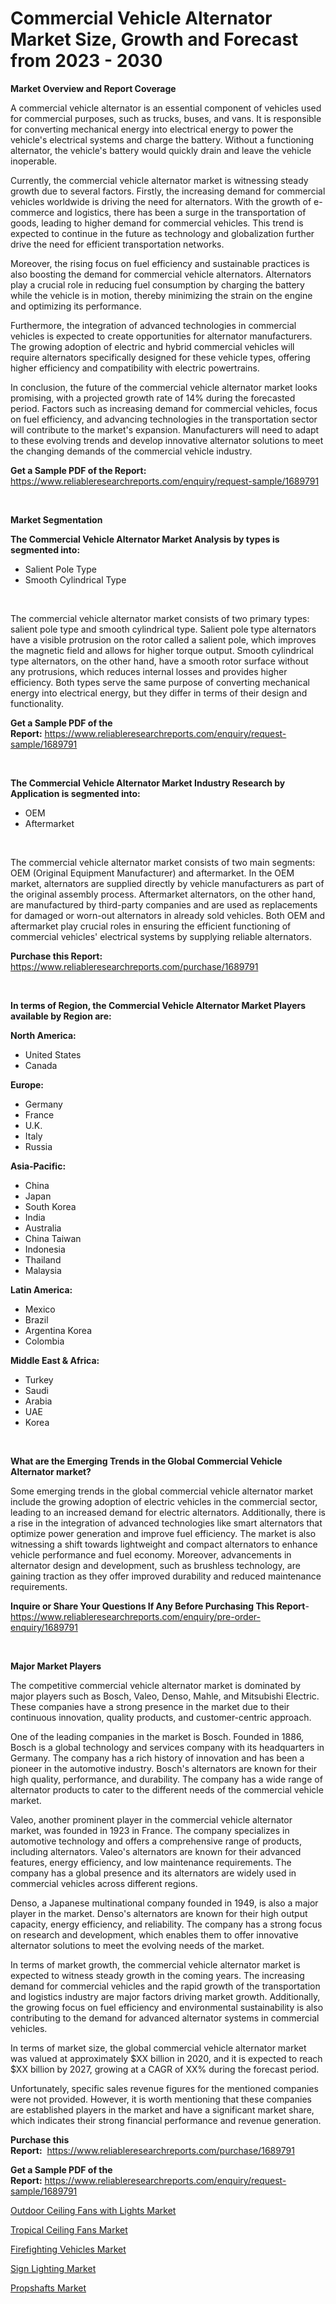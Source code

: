 <p><h1>Commercial Vehicle Alternator Market Size, Growth and Forecast from 2023 - 2030</h1></p><p><strong>Market Overview and Report Coverage</strong></p>
<p><p>A commercial vehicle alternator is an essential component of vehicles used for commercial purposes, such as trucks, buses, and vans. It is responsible for converting mechanical energy into electrical energy to power the vehicle's electrical systems and charge the battery. Without a functioning alternator, the vehicle's battery would quickly drain and leave the vehicle inoperable.</p><p>Currently, the commercial vehicle alternator market is witnessing steady growth due to several factors. Firstly, the increasing demand for commercial vehicles worldwide is driving the need for alternators. With the growth of e-commerce and logistics, there has been a surge in the transportation of goods, leading to higher demand for commercial vehicles. This trend is expected to continue in the future as technology and globalization further drive the need for efficient transportation networks.</p><p>Moreover, the rising focus on fuel efficiency and sustainable practices is also boosting the demand for commercial vehicle alternators. Alternators play a crucial role in reducing fuel consumption by charging the battery while the vehicle is in motion, thereby minimizing the strain on the engine and optimizing its performance.</p><p>Furthermore, the integration of advanced technologies in commercial vehicles is expected to create opportunities for alternator manufacturers. The growing adoption of electric and hybrid commercial vehicles will require alternators specifically designed for these vehicle types, offering higher efficiency and compatibility with electric powertrains.</p><p>In conclusion, the future of the commercial vehicle alternator market looks promising, with a projected growth rate of 14% during the forecasted period. Factors such as increasing demand for commercial vehicles, focus on fuel efficiency, and advancing technologies in the transportation sector will contribute to the market's expansion. Manufacturers will need to adapt to these evolving trends and develop innovative alternator solutions to meet the changing demands of the commercial vehicle industry.</p></p>
<p><strong>Get a Sample PDF of the Report:</strong> <a href="https://www.reliableresearchreports.com/enquiry/request-sample/1689791">https://www.reliableresearchreports.com/enquiry/request-sample/1689791</a></p>
<p>&nbsp;</p>
<p><strong>Market Segmentation</strong></p>
<p><strong>The Commercial Vehicle Alternator Market Analysis by types is segmented into:</strong></p>
<p><ul><li>Salient Pole Type</li><li>Smooth Cylindrical Type</li></ul></p>
<p>&nbsp;</p>
<p><p>The commercial vehicle alternator market consists of two primary types: salient pole type and smooth cylindrical type. Salient pole type alternators have a visible protrusion on the rotor called a salient pole, which improves the magnetic field and allows for higher torque output. Smooth cylindrical type alternators, on the other hand, have a smooth rotor surface without any protrusions, which reduces internal losses and provides higher efficiency. Both types serve the same purpose of converting mechanical energy into electrical energy, but they differ in terms of their design and functionality.</p></p>
<p><strong>Get a Sample PDF of the Report:</strong>&nbsp;<a href="https://www.reliableresearchreports.com/enquiry/request-sample/1689791">https://www.reliableresearchreports.com/enquiry/request-sample/1689791</a></p>
<p>&nbsp;</p>
<p><strong>The Commercial Vehicle Alternator Market Industry Research by Application is segmented into:</strong></p>
<p><ul><li>OEM</li><li>Aftermarket</li></ul></p>
<p>&nbsp;</p>
<p><p>The commercial vehicle alternator market consists of two main segments: OEM (Original Equipment Manufacturer) and aftermarket. In the OEM market, alternators are supplied directly by vehicle manufacturers as part of the original assembly process. Aftermarket alternators, on the other hand, are manufactured by third-party companies and are used as replacements for damaged or worn-out alternators in already sold vehicles. Both OEM and aftermarket play crucial roles in ensuring the efficient functioning of commercial vehicles' electrical systems by supplying reliable alternators.</p></p>
<p><strong>Purchase this Report:</strong>&nbsp; <a href="https://www.reliableresearchreports.com/purchase/1689791">https://www.reliableresearchreports.com/purchase/1689791</a></p>
<p>&nbsp;</p>
<p><strong>In terms of Region, the Commercial Vehicle Alternator Market Players available by Region are:</strong></p>
<p>
    <p> <strong> North America: </strong>
        <ul>
            <li>United States</li>
            <li>Canada</li>
        </ul>
        </p> 
    <p> <strong> Europe: </strong>
        <ul>
            <li>Germany</li>
            <li>France</li>
            <li>U.K.</li>
            <li>Italy</li>
            <li>Russia</li>
        </ul>
        </p> 
    <p> <strong> Asia-Pacific: </strong>
        <ul>
            <li>China</li>
            <li>Japan</li>
            <li>South Korea</li>
            <li>India</li>
            <li>Australia</li>
            <li>China Taiwan</li>
            <li>Indonesia</li>
            <li>Thailand</li>
            <li>Malaysia</li>
        </ul>
        </p> 
    <p> <strong> Latin America: </strong>
        <ul>
            <li>Mexico</li>
            <li>Brazil</li>
            <li>Argentina Korea</li>
            <li>Colombia</li>
        </ul>
        </p> 
    <p> <strong> Middle East & Africa: </strong>
        <ul>
            <li>Turkey</li>
            <li>Saudi</li>
            <li>Arabia</li>
            <li>UAE</li>
            <li>Korea</li>
        </ul>
    </p>
    </p>
<p>&nbsp;</p>
<p><strong>What are the Emerging Trends in the Global Commercial Vehicle Alternator market?</strong></p>
<p><p>Some emerging trends in the global commercial vehicle alternator market include the growing adoption of electric vehicles in the commercial sector, leading to an increased demand for electric alternators. Additionally, there is a rise in the integration of advanced technologies like smart alternators that optimize power generation and improve fuel efficiency. The market is also witnessing a shift towards lightweight and compact alternators to enhance vehicle performance and fuel economy. Moreover, advancements in alternator design and development, such as brushless technology, are gaining traction as they offer improved durability and reduced maintenance requirements.</p></p>
<p><strong>Inquire or Share Your Questions If Any Before Purchasing This Report</strong>- <a href="https://www.reliableresearchreports.com/enquiry/pre-order-enquiry/1689791">https://www.reliableresearchreports.com/enquiry/pre-order-enquiry/1689791</a></p>
<p>&nbsp;</p>
<p><strong>Major Market Players</strong></p>
<p><p>The competitive commercial vehicle alternator market is dominated by major players such as Bosch, Valeo, Denso, Mahle, and Mitsubishi Electric. These companies have a strong presence in the market due to their continuous innovation, quality products, and customer-centric approach.</p><p>One of the leading companies in the market is Bosch. Founded in 1886, Bosch is a global technology and services company with its headquarters in Germany. The company has a rich history of innovation and has been a pioneer in the automotive industry. Bosch's alternators are known for their high quality, performance, and durability. The company has a wide range of alternator products to cater to the different needs of the commercial vehicle market.</p><p>Valeo, another prominent player in the commercial vehicle alternator market, was founded in 1923 in France. The company specializes in automotive technology and offers a comprehensive range of products, including alternators. Valeo's alternators are known for their advanced features, energy efficiency, and low maintenance requirements. The company has a global presence and its alternators are widely used in commercial vehicles across different regions.</p><p>Denso, a Japanese multinational company founded in 1949, is also a major player in the market. Denso's alternators are known for their high output capacity, energy efficiency, and reliability. The company has a strong focus on research and development, which enables them to offer innovative alternator solutions to meet the evolving needs of the market.</p><p>In terms of market growth, the commercial vehicle alternator market is expected to witness steady growth in the coming years. The increasing demand for commercial vehicles and the rapid growth of the transportation and logistics industry are major factors driving market growth. Additionally, the growing focus on fuel efficiency and environmental sustainability is also contributing to the demand for advanced alternator systems in commercial vehicles.</p><p>In terms of market size, the global commercial vehicle alternator market was valued at approximately $XX billion in 2020, and it is expected to reach $XX billion by 2027, growing at a CAGR of XX% during the forecast period.</p><p>Unfortunately, specific sales revenue figures for the mentioned companies were not provided. However, it is worth mentioning that these companies are established players in the market and have a significant market share, which indicates their strong financial performance and revenue generation.</p></p>
<p><strong>Purchase this Report:</strong>&nbsp;&nbsp;<a href="https://www.reliableresearchreports.com/purchase/1689791">https://www.reliableresearchreports.com/purchase/1689791</a></p>
<p></p>
<p><strong>Get a Sample PDF of the Report:</strong>&nbsp;<a href="https://www.reliableresearchreports.com/enquiry/request-sample/1689791">https://www.reliableresearchreports.com/enquiry/request-sample/1689791</a></p>
<p><p><a href="https://medium.com/@nicosmitham/outdoor-ceiling-fans-with-lights-market-insight-market-trends-growth-forecasted-from-2023-to-e5facf0ff339">Outdoor Ceiling Fans with Lights Market</a></p><p><a href="https://medium.com/@pauladams6h/tropical-ceiling-fans-market-size-reveals-the-best-marketing-channels-in-global-industry-aa39da5f9dba">Tropical Ceiling Fans Market</a></p><p><a href="https://github.com/rexevange/Market-Research-Report-List-1/blob/main/firefighting-vehicles-market.md">Firefighting Vehicles Market</a></p><p><a href="https://medium.com/@queenlittle95/sign-lighting-market-size-and-market-trends-complete-industry-overview-2023-to-2030-589d7bd20e2f">Sign Lighting Market</a></p><p><a href="https://github.com/FassouRP/Market-Research-Report-List-1/blob/main/propshafts-market.md">Propshafts Market</a></p></p>